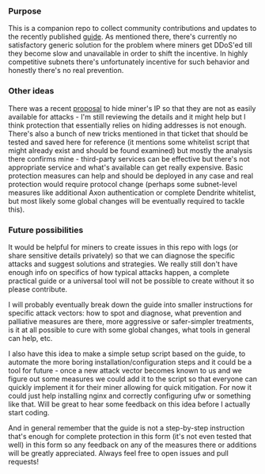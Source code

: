 ### Purpose

This is a companion repo to collect community contributions and updates to the recently published [guide](https://inference-labs.medium.com/bittensor-miner-ddos-mitigation-guide-3286c63aa2d2). As mentioned there, there's currently no satisfactory generic solution for the problem where miners get DDoS'ed till they become slow and unavailable in order to shift the incentive. In highly competitive subnets there's unfortunately incentive for such behavior and honestly there's no real prevention.

### Other ideas

There was a recent [proposal](https://github.com/opentensor/subtensor/issues/504) to hide miner's IP so that they are not as easily available for attacks - I'm still reviewing the details and it might help but I think protection that essentially relies on hiding addresses is not enough. There's also a bunch of new tricks mentioned in that ticket that should be tested and saved here for reference (it mentions some whitelist script that might already exist and should be found examined) but mostly the analysis there confirms mine - third-party services can be effective but there's not appropriate service and what's available can get really expensive. Basic protection measures can help and should be deployed in any case and real protection would require protocol change (perhaps some subnet-level measures like additional Axon authentication or complete Dendrite whitelist, but most likely some global changes will be eventually required to tackle this).

### Future possibilities

It would be helpful for miners to create issues in this repo with logs (or share sensitive details privately) so that we can diagnose the specific attacks and suggest solutions and strategies. We really still don't have enough info on specifics of how typical attacks happen, a complete practical guide or a universal tool will not be possible to create without it so please contribute.

I will probably eventually break down the guide into smaller instructions for specific attack vectors: how to spot and diagnose, what prevention and palliative measures are there, more aggressive or safer-simpler treatments, is it at all possible to cure with some global changes, what tools in general can help, etc.

I also have this idea to make a simple setup script based on the guide, to automate the more boring installation/configuration steps and it could be a tool for future - once a new attack vector becomes known to us and we figure out some measures we could add it to the script so that everyone can quickly implement it for their miner allowing for quick mitigation. For now it could just help installing nginx and correctly configuring ufw or something like that. Will be great to hear some feedback on this idea before I actually start coding.

And in general remember that the guide is not a step-by-step instruction that's enough for complete protection in this form (it's not even tested that well) in this form so any feedback on any of the measures there or additions will be greatly appreciated. Always feel free to open issues and pull requests!
